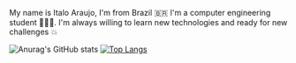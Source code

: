 My name is Italo Araujo, I'm from Brazil 🇧🇷 I'm a computer engineering student 🧑🏽‍💻.
I'm always willing to learn new technologies and ready for new challenges 💥

![Anurag's GitHub stats](https://github-readme-stats.vercel.app/api?username=anuraghazra&show_icons=true&theme=radical)
[![Top Langs](https://github-readme-stats.vercel.app/api/top-langs/?username=ItaloAraujoo)](https://github.com/ItaloAraujoo/github-readme-stats)


